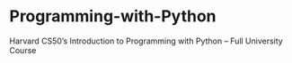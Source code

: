 # Programming-with-Python
Harvard CS50’s Introduction to Programming with Python – Full University Course
